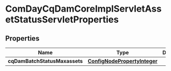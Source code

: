 

# ComDayCqDamCoreImplServletAssetStatusServletProperties

## Properties

Name | Type | Description | Notes
------------ | ------------- | ------------- | -------------
**cqDamBatchStatusMaxassets** | [**ConfigNodePropertyInteger**](ConfigNodePropertyInteger.md) |  |  [optional]



